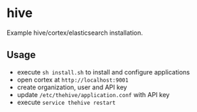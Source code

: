 # hive

Example hive/cortex/elasticsearch installation.

## Usage

- execute `sh install.sh` to install and configure applications
- open cortex at `http://localhost:9001`
- create organization, user and API key
- update `/etc/thehive/application.conf` with API key
- execute `service thehive restart`
